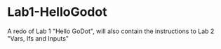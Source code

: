 # Lab1-HelloGodot
 A redo of Lab 1 "Hello GoDot", will also contain the instructions to Lab 2 "Vars, Ifs and Inputs"
